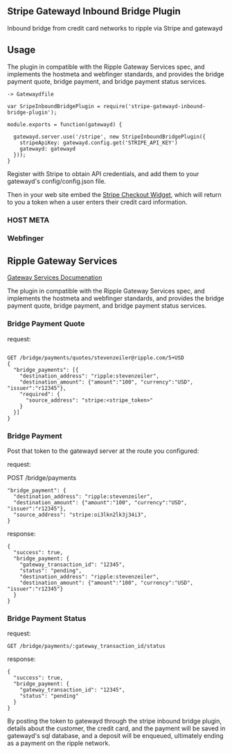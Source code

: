 ## Stripe Gatewayd Inbound Bridge Plugin

Inbound bridge from credit card networks to ripple via Stripe and gatewayd

## Usage ##

The plugin in compatible with the Ripple Gateway Services spec, and implements
the hostmeta and webfinger standards, and provides the bridge payment quote,
bridge payment, and bridge payment status services.

    -> Gatewaydfile
  
    var SripeInboundBridgePlugin = require('stripe-gatewayd-inbound-bridge-plugin');

    module.exports = function(gatewayd) {

      gatewayd.server.use('/stripe', new StripeInboundBridgePlugin({
        stripeApiKey: gatewayd.config.get('STRIPE_API_KEY')
        gatewayd: gatewayd
      }));
    }

Register with Stripe to obtain API credentials, and add them to your gatewayd's config/config.json file.

Then in your web site embed the [Stripe Checkout Widget](https://stripe.com/docs/tutorials/checkout),
which will return to you a token when a user enters their credit card information.


### HOST META

### Webfinger

## Ripple Gateway Services

[Gateway Services Documenation](https://gist.github.com/BobWay/f48e682665c239e75b9a)

The plugin in compatible with the Ripple Gateway Services spec, and implements
the hostmeta and webfinger standards, and provides the bridge payment quote,
bridge payment, and bridge payment status services.

### Bridge Payment Quote


request:
```

GET /bridge/payments/quotes/stevenzeiler@ripple.com/5+USD
{
  "bridge_payments": [{
    "destination_address": "ripple:stevenzeiler",
    "destination_amount": {"amount":"100", "currency":"USD", "issuer":"r12345"},
    "required": {
      "source_address": "stripe:<stripe_token>"
    }
  }]
}
```

### Bridge Payment

Post that token to the gatewayd server at the route you configured:

request:

POST /bridge/payments
```
"bridge_payment": {
  "destination_address": "ripple:stevenzeiler",
  "destination_amount": {"amount":"100", "currency":"USD", "issuer":"r12345"},
  "source_address": "stripe:oi3lkn2lk3j34i3",
}
```

response:
```
{
  "success": true,
  "bridge_payment: {
    "gateway_transaction_id": "12345",
    "status": "pending",
    "destination_address": "ripple:stevenzeiler",
    "destination_amount": {"amount":"100", "currency":"USD", "issuer":"r12345"}
  }
}
```

### Bridge Payment Status

request:

```
GET /bridge/payments/:gateway_transaction_id/status
```

response:

```
{
  "success": true,
  "bridge_payment: {
    "gateway_transaction_id": "12345",
    "status": "pending"
  }
}
```

By posting the token to gatewayd through the stripe inbound bridge plugin, details about the customer,
the credit card, and the payment will be saved in gatewayd's sql database, and a deposit will be
enqueued, ultimately ending as a payment on the ripple network. 

